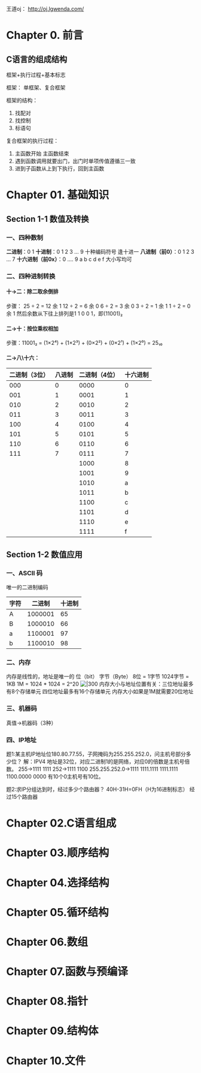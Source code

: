 王道oj： http://oj.lgwenda.com/

# Chapter 0.  前言

## C语言的组成结构

框架+执行过程+基本标志

框架：
单框架、复合框架

框架的结构：
1. 找配对
2. 找控制
3. 标语句

复合框架的执行过程：
1. 主函数开始 主函数结束
2. 遇到函数调用就要出门，出门时单项传值遵循三一致
3. 进到子函数从上到下执行，回到主函数


# Chapter 01. 基础知识

## Section 1-1 数值及转换

### 一、四种数制

**二进制**：0 1
**十进制**：0 1 2 3 … 9 十种编码符号 逢十进一
**八进制（前0）**：0 1 2 3 … 7
**十六进制（前0x）**：0 …. 9 a b c d e f 大小写均可

### 二、四种进制转换

#### 十->二：除二取余倒排
步骤：
25 ÷ 2 = 12 余 1
12 ÷ 2 = 6 余 0
6 ÷ 2 = 3 余 0
3 ÷ 2 = 1 余 1
1 ÷ 2 = 0 余 1
然后余数从下往上排列是1 1 0 0 1，即(11001)₂

#### 二->十：按位乘权相加
步骤：11001₂ = (1×2⁴) + (1×2³) + (0×2²) + (0×2¹) + (1×2⁰) = 25₁₀

#### 二->八\十六：
| 二进制（3位） | 八进制 | 二进制（4位） | 十六进制 |
| ------- | --- | ------- | ---- |
| 000     | 0   | 0000    | 0    |
| 001     | 1   | 0001    | 1    |
| 010     | 2   | 0010    | 2    |
| 011     | 3   | 0011    | 3    |
| 100     | 4   | 0100    | 4    |
| 101     | 5   | 0101    | 5    |
| 110     | 6   | 0110    | 6    |
| 111     | 7   | 0111    | 7    |
|         |     | 1000    | 8    |
|         |     | 1001    | 9    |
|         |     | 1010    | a    |
|         |     | 1011    | b    |
|         |     | 1100    | c    |
|         |     | 1101    | d    |
|         |     | 1110    | e    |
|         |     | 1111    | f    |


## Section 1-2 数值应用

### 一、ASCII 码

唯一的二进制编码 

| 字符  | 二进制     | 十进制 |
| --- | ------- | --- |
| A   | 1000001 | 65  |
| B   | 1000010 | 66  |
| a   | 1100001 | 97  |
| b   | 1100010 | 98  |

### 二、内存

内存是线性的，地址是唯一的
位（bit）
字节（Byte）
8位 = 1字节
1024字节 = 1KB
1M = 1024 * 1024 = 2^20
![|300](assets/Pasted%20image%2020250414173323.png)
内存大小与地址位置有关：三位地址最多有8个存储单元 四位地址最多有16个存储单元
内存大小如果是1M就需要20位地址

### 三、机器码

真值->机器码（3种）

### 四、IP地址

题1:某主机IP地址位180.80.77.55，子网掩码为255.255.252.0，问主机号部分多少位？
解：IPV4 地址是32位，对应二进制1的是网络，对应0的倍数是主机号倍数。
255->1111 1111
252->1111 1100
255.255.252.0->1111 1111.1111 1111.1111 1100.0000 0000
有10个0主机号有10位。

题2:求IP分组达到时，经过多少个路由器？
40H-31H=0FH（H为16进制标志）
经过15个路由器

# Chapter 02.C语言组成
# Chapter 03.顺序结构
# Chapter 04.选择结构
# Chapter 05.循环结构
# Chapter 06.数组
# Chapter 07.函数与预编译
# Chapter 08.指针
# Chapter 09.结构体
# Chapter 10.文件
